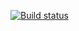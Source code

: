 [![Build status](https://ci.appveyor.com/api/projects/status/8oqlk2ejaoloyelf/branch/main?svg=true)](https://ci.appveyor.com/project/Nastyazaz/patterns2/branch/main)
